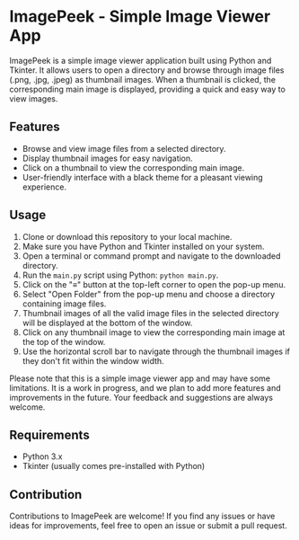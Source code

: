 # ImagePeek - Simple Image Viewer App

ImagePeek is a simple image viewer application built using Python and Tkinter. It allows users to open a directory and browse through image files (.png, .jpg, .jpeg) as thumbnail images. When a thumbnail is clicked, the corresponding main image is displayed, providing a quick and easy way to view images.

## Features
- Browse and view image files from a selected directory.
- Display thumbnail images for easy navigation.
- Click on a thumbnail to view the corresponding main image.
- User-friendly interface with a black theme for a pleasant viewing experience.

## Usage
1. Clone or download this repository to your local machine.
2. Make sure you have Python and Tkinter installed on your system.
3. Open a terminal or command prompt and navigate to the downloaded directory.
4. Run the `main.py` script using Python: `python main.py`.
5. Click on the "≡" button at the top-left corner to open the pop-up menu.
6. Select "Open Folder" from the pop-up menu and choose a directory containing image files.
7. Thumbnail images of all the valid image files in the selected directory will be displayed at the bottom of the window.
8. Click on any thumbnail image to view the corresponding main image at the top of the window.
9. Use the horizontal scroll bar to navigate through the thumbnail images if they don't fit within the window width.

Please note that this is a simple image viewer app and may have some limitations. It is a work in progress, and we plan to add more features and improvements in the future. Your feedback and suggestions are always welcome.

## Requirements
- Python 3.x
- Tkinter (usually comes pre-installed with Python)

## Contribution
Contributions to ImagePeek are welcome! If you find any issues or have ideas for improvements, feel free to open an issue or submit a pull request.
